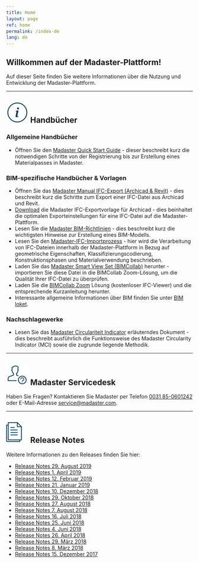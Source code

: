 ```yaml
---
title: Home
layout: page
ref: home
permalink: /index-de
lang: de
---
```


## Willkommen auf der Madaster-Plattform!
Auf dieser Seite finden Sie weitere Informationen über die Nutzung und Entwicklung der Madaster-Plattform.

---

## <img class="header-img" src="/assets/images/767.svg"> Handbücher

### Allgemeine Handbücher

 * Öffnen Sie den <a href="/files/Madaster_Quick_Start_Guide.pdf" target="_blank">Madaster Quick Start Guide</a> - dieser beschreibt kurz die notwendigen Schritte von der Registrierung bis zur Erstellung eines Materialpasses in Madaster.

### BIM-spezifische Handbücher & Vorlagen

 * Öffnen Sie das <a href="/files/Manual - IFC export Archicad 21 and Revit (UK) v1.0.pdf" target="_blank">Madaster Manual IFC-Export (Archicad & Revit)</a> - dies beschreibt kurz die Schritte zum Export einer IFC-Datei aus Archicad und Revit.
 * <a href="/files/Archicad_ExportTemplate.tpl">Download</a> die Madaster IFC-Exportvorlage für Archicad - dies beinhaltet die optimalen Exporteinstellungen für eine IFC-Datei auf die Madaster-Plattform.
 * Lesen Sie die <a href="/files/Madaster_BIM-IFC_guidelines.pdf" target="_blank">Madaster BIM-Richtlinien</a> - dies beschreibt kurz die wichtigsten Hinweise zur Erstellung eines BIM-Modells.
 * Lesen Sie den <a href="/files/Madaster - IFC import proces - ENG.pdf" target="_blank">Madaster-IFC-Importprozess</a> - hier wird die Verarbeitung von IFC-Dateien innerhalb der Madaster-Plattform in Bezug auf geometrische Eigenschaften, Klassifizierungscodierung, Konstruktionsphasen und Materialverwendung beschrieben.
 * Laden Sie das <a href="http://www.bimcollab.com/en/Support/Support/Downloads/BIMcollab-ZOOM" target="_blank">Madaster Smart View Set (BIMCollab)</a> herunter - importieren Sie diese Datei in die BIMCollab Zoom-Lösung, um die Qualität Ihrer IFC-Datei zu überprüfen.
 * Laden Sie die <a href="http://www.bimcollab.com/en/Support/Support/Downloads/BIMcollab-ZOOM" target="_blank">BIMCollab Zoom</a> Lösung (kostenloser IFC-Viewer) und die entsprechende Kurzanleitung herunter.
 * Interessante allgemeine Informationen über BIM finden Sie unter <a href="https://www.bimloket.nl/BIMbasicIDM" target="_blank">BIM loket</a>.  

### Nachschlagewerke

 * Lesen Sie das <a href="/files/Madaster_Circularity_Indicator_explained_v1.1.pdf" target="_blank">Madaster Circulariteit Indicator</a> erläuterndes Dokument - dies beschreibt ausführlich die Funktionsweise des Madaster Circularity Indicator (MCI) sowie die zugrunde liegende Methodik.
 
---

## <img class="header-img" src="/assets/images/771.svg"> Madaster Servicedesk
Haben Sie Fragen? Kontaktieren Sie Madaster per Telefon [0031 85-0601242](tel:+31850601242) oder E-Mail-Adresse <service@madaster.com>.

---

## <img class="header-img" src="/assets/images/770.svg"> Release Notes

Weitere Informationen zu den Releases finden Sie hier:

* <a href="/files/Releasenotes_Release_2019.8_en.pdf" target="_blank">Release Notes 29. August 2019</a>
* <a href="/files/Releasenotes_Release_2019.3_en.pdf" target="_blank">Release Notes 1. April 2019</a>
* <a href="/files/Releasenotes_Release_2019.2_en.pdf" target="_blank">Release Notes 12. Februar 2019</a>
* <a href="/files/Releasenotes_Release_2019.1_en.pdf" target="_blank">Release Notes 21. Januar 2019</a>
* <a href="/files/Releasenotes_Release_2018.12_en.pdf" target="_blank">Release Notes 10. Dezember 2018</a>
* <a href="/files/Releasenotes_Release_2018.9_en.pdf" target="_blank">Release Notes 29. Oktober 2018</a>
* <a href="/files/Releasenotes_Release_2018.8_en.pdf" target="_blank">Release Notes 27. August 2018</a>
* <a href="/files/Releasenotes_Release_2018.7_en.pdf" target="_blank">Release Notes 7. August 2018</a>
* <a href="/files/Releasenotes_Release_2018.6_en.pdf" target="_blank">Release Notes 16. Juli 2018</a>
* <a href="/files/Releasenotes_Release_2018.5_en.pdf" target="_blank">Release Notes 25. Juni 2018</a>
* <a href="/files/Releasenotes_Release_2018.4_en.pdf" target="_blank">Release Notes 4. Juni 2018</a>
* <a href="/files/Releasenotes_Release_2018.3_en.pdf" target="_blank">Release Notes 26. April 2018</a>
* <a href="/files/Releasenotes_Release_2018.2_en.pdf" target="_blank">Release Notes 29. März 2018</a>
* <a href="/files/Releasenotes_Release_2018.1_en.pdf" target="_blank">Release Notes 8. März 2018</a>
* <a href="/files/Releasenotes_Release_2017.1_en.pdf" target="_blank">Release Notes 15. Dezember 2017</a>

